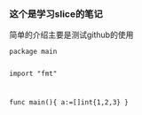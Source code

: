 <h3>这个是学习slice的笔记</h3>
<p>简单的介绍主要是测试github的使用</p>
<code><pre>
package main

import \"fmt\"

func main(){
	a:=[]int{1,2,3}
}
</pre>
</code>

